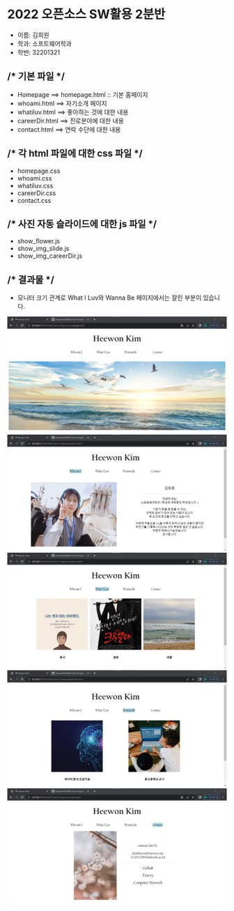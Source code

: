 # 2022 오픈소스 SW활용 2분반 

- 이름: 김희원
- 학과: 소프트웨어학과
- 학번: 32201321

## /* 기본 파일 */ 
- Homepage ==> homepage.html :: 기본 홈페이지 
- whoami.html ==> 자기소개 페이지
- whatiluv.html ==> 좋아하는 것에 대한 내용
- careerDir.html ==> 진로분야에 대한 내용
- contact.html ==> 연락 수단에 대한 내용

## /* 각 html 파일에 대한 css 파일 */
- homepage.css
- whoami.css
- whatiluv.css
- careerDir.css
- contact.css

## /* 사진 자동 슬라이드에 대한 js 파일 */
- show_flower.js
- show_img_slide.js
- show_img_careerDir.js

## /* 결과물 */
- 모니터 크기 관계로 What I Luv와 Wanna Be 페이지에서는 잘린 부분이 있습니다.
<img src="./Mid-Term-Project/img/result-homepage.png">
<img src="./Mid-Term-Project/img/result-who_am_i.png">
<img src="./Mid-Term-Project/img/result-what_i_luv.png">
<img src="./Mid-Term-Project/img/result-wannabe.png">
<img src="./Mid-Term-Project/img/result-contact.png">
